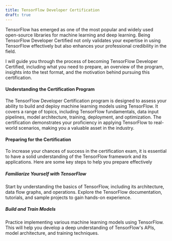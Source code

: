 ```yaml
---
title: TensorFlow Developer Certification
draft: true
---
```


TensorFlow has emerged as one of the most popular and widely used open-source libraries for machine learning and deep learning. Being TensorFlow Developer Certified not only validates your expertise in using TensorFlow effectively but also enhances your professional credibility in the field.

I will guide you through the process of becoming TensorFlow Developer Certified, including what you need to prepare, an overview of the program, insights into the test format, and the motivation behind pursuing this certification.

#### Understanding the Certification Program

The TensorFlow Developer Certification program is designed to assess your ability to build and deploy machine learning models using TensorFlow. It covers a range of topics, including TensorFlow fundamentals, data input pipelines, model architecture, training, deployment, and optimization. The certification demonstrates your proficiency in applying TensorFlow to real-world scenarios, making you a valuable asset in the industry.
   
#### Preparing for the Certification

To increase your chances of success in the certification exam, it is essential to have a solid understanding of the TensorFlow framework and its applications. Here are some key steps to help you prepare effectively

##### Familiarize Yourself with TensorFlow

Start by understanding the basics of TensorFlow, including its architecture, data flow graphs, and operations. Explore the TensorFlow documentation, tutorials, and sample projects to gain hands-on experience.

##### Build and Train Models

Practice implementing various machine learning models using TensorFlow. This will help you develop a deep understanding of TensorFlow's APIs, model architecture, and training techniques.